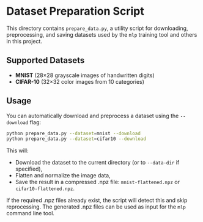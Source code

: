 # Dataset Preparation Script

This directory contains `prepare_data.py`, a utility script for downloading, preprocessing, and saving datasets used by the `mlp` training tool and others in this project.

## Supported Datasets

- **MNIST** (28×28 grayscale images of handwritten digits)
- **CIFAR-10** (32×32 color images from 10 categories)

## Usage

You can automatically download and preprocess a dataset using the `--download` flag:

```bash
python prepare_data.py --dataset=mnist --download
python prepare_data.py --dataset=cifar10 --download
```

This will:

*   Download the dataset to the current directory (or to `--data-dir` if specified),
*   Flatten and normalize the image data,
*   Save the result in a compressed .npz file: `mnist-flattened.npz` or `cifar10-flattened.npz`.

If the required .npz files already exist, the script will detect this and skip reprocessing. The generated .npz files can be used as input for the `mlp` command line tool.


